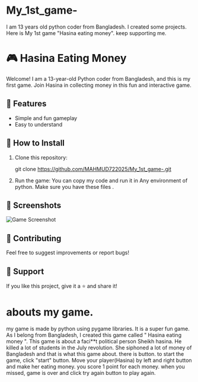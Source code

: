 # My_1st_game-
I am 13 years old python coder from Bangladesh. I created some projects. Here is My 1st game "Hasina eating money". keep supporting me.
# 🎮 Hasina Eating Money

Welcome! I am a 13-year-old Python coder from Bangladesh, and this is my first game. Join Hasina in collecting money in this fun and interactive game.

## 🌟 Features
- Simple and fun gameplay
- Easy to understand
  

## 🚀 How to Install
1. Clone this repository:
   
   git clone https://github.com/MAHMUD722025/My_1st_game-.git
   
2. Run the game:
   You can copy my code and run it in Any environment of python. Make sure you have these files .

## 📸 Screenshots
![Game Screenshot](link-to-screenshot.png)

## 🤝 Contributing
Feel free to suggest improvements or report bugs!

## 📢 Support
If you like this project, give it a ⭐ and share it!
# abouts my game.
my game is made by python using pygame libraries. It is a super fun game. As I belong from Bangladesh, I created this game called " Hasina eating money ". This game is about a faci**t political person Sheikh hasina. He killed a lot of students in the July revolution. She siphoned a lot of money of Bangladesh and that is what this game about. there is button. to start the game, click "start" button. Move your player(Hasina) by left and right button and make her eating money. you score 1 point for each money. when you missed, game is over and click try again button to play again.
